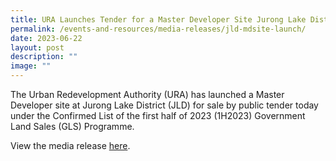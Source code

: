 ```yaml
---
title: URA Launches Tender for a Master Developer Site Jurong Lake District
permalink: /events-and-resources/media-releases/jld-mdsite-launch/
date: 2023-06-22
layout: post
description: ""
image: ""
---
```

The Urban Redevelopment Authority (URA) has launched a Master Developer site at Jurong Lake District (JLD) for sale by public tender today under the Confirmed List of the first half of 2023 (1H2023) Government Land Sales (GLS) Programme. 

View the media release [here](https://www.ura.gov.sg/Corporate/Media-Room/Media-Releases/pr23-19).